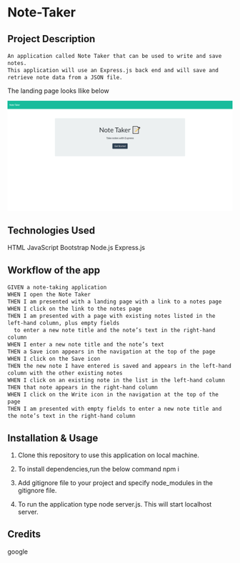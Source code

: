 # Note-Taker
## Project Description
    An application called Note Taker that can be used to write and save notes.
    This application will use an Express.js back end and will save and retrieve note data from a JSON file.
 The landing page looks llike below
 <!-- ![landing Page image](./public/assets/images/landingPage.png) -->
 <img src="./public/assets/images/landingPage.png" width ="900">

 ## Technologies Used
  HTML
 JavaScript
 Bootstrap
 Node.js
 Express.js

 ## Workflow of the app
 ```
GIVEN a note-taking application
WHEN I open the Note Taker
THEN I am presented with a landing page with a link to a notes page
WHEN I click on the link to the notes page
THEN I am presented with a page with existing notes listed in the left-hand column, plus empty fields 
   to enter a new note title and the note’s text in the right-hand column
WHEN I enter a new note title and the note’s text
THEN a Save icon appears in the navigation at the top of the page
WHEN I click on the Save icon
THEN the new note I have entered is saved and appears in the left-hand column with the other existing notes
WHEN I click on an existing note in the list in the left-hand column
THEN that note appears in the right-hand column
WHEN I click on the Write icon in the navigation at the top of the page
THEN I am presented with empty fields to enter a new note title and the note’s text in the right-hand column
```

## Installation & Usage

1. Clone this repository to use this application on local machine.
2. To install dependencies,run the below command 
      npm i
3. Add gitignore file to your project and specify node_modules in the gitignore file.

4. To run the application type node server.js. This will start localhost server.

## Credits
google


